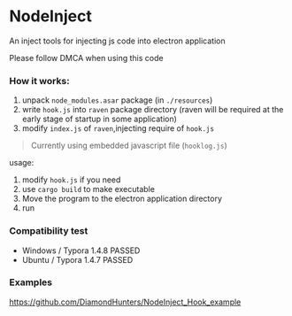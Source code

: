 # NodeInject
An inject tools for injecting js code into electron application

Please follow DMCA when using this code
### How it works:

1. unpack `node_modules.asar` package (in `./resources`)
2. write `hook.js`  into `raven` package directory (raven will be required at the early stage of startup in some application)
3. modify `index.js` of `raven`,injecting require of `hook.js`

> Currently using embedded javascript file (`hooklog.js`)

usage:

1. modify `hook.js` if you need
2. use `cargo build` to make  executable
3. Move the program to the electron application directory
4. run


### Compatibility test

- Windows / Typora 1.4.8          PASSED
- Ubuntu / Typora 1.4.7             PASSED

### Examples

https://github.com/DiamondHunters/NodeInject_Hook_example
